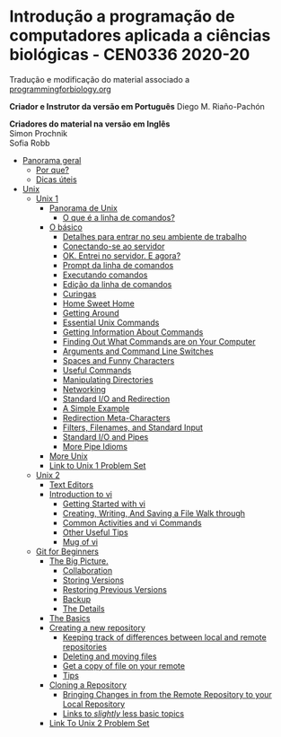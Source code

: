 # Introdução a programação de computadores aplicada a ciências biológicas - CEN0336 2020-20
Tradução e modificação do material associado a [programmingforbiology.org](http://programmingforbiology.org)

__Criador e Instrutor da versão em Português__
Diego M. Riaño-Pachón

__Criadores do material na versão em Inglês__  
Simon Prochnik  
Sofia Robb     

  * [Panorama geral](unix.md/#big-picture)
      * [Por que?](unix.md/#why)
      * [Dicas úteis](unix.md/#helpful-tips)
  * [Unix](unix.md/#unix)
      * [Unix 1](unix.md/#unix-1)
         * [Panorama de Unix](unix.md/#panorama-de-Unix)
            * [O que é a linha de comandos?](unix.md/#o-que-é-a-linha-de-comandos)
         * [O básico](unix.md/#o-básico)
            * [Detalhes para entrar no seu ambiente de trabalho](unix.md/#detalhes-para-entrar-no-seu-ambiente-de-trabalho)
            * [Conectando-se ao servidor](unix.md/#conectando-se-ao-servidor)
            * [OK. Entrei no servidor. E agora?](unix.md/#ok-entrei-no-servidor-e-agora)
            * [Prompt da linha de comandos](unix.md/#prompt-da-linha-de-comandos)
            * [Executando comandos](unix.md/#executando-comandos)
            * [Edição da linha de comandos](unix.md/#edição-da-linha-de-comandos)
            * [Curingas](unix.md/#curingas)
            * [Home Sweet Home](unix.md/#home-sweet-home)
            * [Getting Around](unix.md/#getting-around)
            * [Essential Unix Commands](unix.md/#essential-unix-commands)
            * [Getting Information About Commands](unix.md/#getting-information-about-commands)
            * [Finding Out What Commands are on Your Computer](unix.md/#finding-out-what-commands-are-on-your-computer)
            * [Arguments and Command Line Switches](unix.md/#arguments-and-command-line-switches)
            * [Spaces and Funny Characters](unix.md/#spaces-and-funny-characters)
            * [Useful Commands](unix.md/#useful-commands)
            * [Manipulating Directories](unix.md/#manipulating-directories)
            * [Networking](unix.md/#networking)
            * [Standard I/O and Redirection](unix.md/#standard-io-and-redirection)
            * [A Simple Example](unix.md/#a-simple-example)
            * [Redirection Meta-Characters](unix.md/#redirection-meta-characters)
            * [Filters, Filenames, and Standard Input](unix.md/#filters-filenames-and-standard-input)
            * [Standard I/O and Pipes](unix.md/#standard-io-and-pipes)
            * [More Pipe Idioms](unix.md/#more-pipe-idioms)
         * [More Unix](unix.md/#more-unix)
         * [<a href="problemsets/Unix_01_problemset.md">Link to Unix 1 Problem Set</a>](unix.md/#link-to-unix-1-problem-set)
      * [Unix 2](unix.md/#unix-2)
         * [Text Editors](unix.md/#text-editors)
         * [Introduction to vi](unix.md/#introduction-to-vi)
            * [Getting Started with vi](unix.md/#getting-started-with-vi)
            * [Creating, Writing, And Saving a File Walk through](unix.md/#creating-writing-and-saving-a-file-walk-through)
            * [Common Activities and vi Commands](unix.md/#common-activities-and-vi-commands)
            * [Other Useful Tips](unix.md/#other-useful-tips)
            * [Mug of vi](unix.md/#mug-of-vi)
      * [Git for Beginners](unix.md/#git-for-beginners)
         * [The Big Picture.](unix.md/#the-big-picture)
            * [Collaboration](unix.md/#collaboration)
            * [Storing Versions](unix.md/#storing-versions)
            * [Restoring Previous Versions](unix.md/#restoring-previous-versions)
            * [Backup](unix.md/#backup)
            * [The Details](unix.md/#the-details)
         * [The Basics](unix.md/#the-basics-1)
         * [Creating a new repository](unix.md/#creating-a-new-repository)
            * [Keeping track of differences between local and remote repositories](unix.md/#keeping-track-of-differences-between-local-and-remote-repositories)
            * [Deleting and moving files](unix.md/#deleting-and-moving-files)
            * [Get a copy of file on your remote](unix.md/#get-a-copy-of-file-on-your-remote)
            * [Tips](unix.md/#tips)
         * [Cloning a Repository](unix.md/#cloning-a-repository)
            * [Bringing Changes in from the Remote Repository to your Local Repository](unix.md/#bringing-changes-in-from-the-remote-repository-to-your-local-repository)
            * [Links to <em>slightly</em> less basic topics](unix.md/#links-to-slightly-less-basic-topics)
         * [<a href="problemsets/Unix_02_problemset.md">Link To Unix 2 Problem Set</a>](unix.md/#link-to-unix-2-problem-set)

